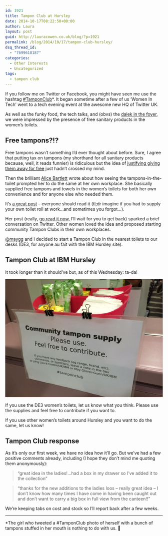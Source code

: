 ```yaml
---
id: 1921
title: Tampon Club at Hursley
date: 2014-10-17T08:22:50+00:00
author: Laura
layout: post
guid: http://lauracowen.co.uk/blog/?p=1921
permalink: /blog/2014/10/17/tampon-club-hursley/
dsq_thread_id:
  - "7699618187"
categories:
  - Other Interests
  - Uncategorized
tags:
  - tampon club
---
```

If you follow me on Twitter or Facebook, you might have seen me use the hashtag [#TamponClub](https://twitter.com/hashtag/tamponclub "#TamponClub Twitter search")*. It began sometime after a few of us &#8216;Women In Tech&#8217; went to a tech evening event at the awesome new HQ of Twitter UK.

As well as the funky food, the tech talks, and (obvs) the [dalek in the foyer](https://twitter.com/lauracowen/status/494963166254993408 "Me and the Twitter Dalek"), we were impressed by the presence of free sanitary products in the women&#8217;s toilets.

## Free tampons?!?

Free tampons wasn&#8217;t something I&#8217;d ever thought about before. Sure, I agree that putting tax on tampons (my shorthand for all sanitary products because, well, it reads funnier) is ridiculous but the idea of [justifying giving them away for free](http://www.theguardian.com/commentisfree/2014/aug/11/free-tampons-cost-feminine-hygiene-products?CMP=twt_gu "The case for free tampons") just hadn&#8217;t crossed my mind.

Then the brilliant [Alice Bartlett](https://twitter.com/alicebartlett "@alicebartlett on Twitter") wrote about how seeing the tampons-in-the-toilet prompted her to do the same at her own workplace. She basically supplied free tampons and towels in the women&#8217;s toilets for both her own convenience and for anyone else who needed them.

It&#8217;s [a great post](http://alicebartlett.co.uk/blog/tampon-club "Alice's blog post on Tampon Club") &#8211; everyone should read it (tl;dr imagine if you had to supply your own toilet roll at work&#8230;and sometimes you forgot&#8230;).

Her post (really, [go read it now](http://alicebartlett.co.uk/blog/tampon-club "Alice's blog post on Tampon Club"), I&#8217;ll wait for you to get back) sparked a brief conversation on Twitter. Other women loved the idea and proposed starting community Tampon Clubs in their own workplaces.

[@maygg](https://twitter.com/maygg "@maygg on Twitter") and I decided to start a Tampon Club in the nearest toilets to our desks (DE3, for anyone au fait with the IBM Hursley site).

## Tampon Club at IBM Hursley

It took longer than it should&#8217;ve but, as of this Wednesday: ta-da!

![](uploads/2014/10/photo.jpg)

If you use the DE3 women&#8217;s toilets, let us know what you think. Please use the supplies and feel free to contribute if you want to.

If you use other women&#8217;s toilets around Hursley and you want to do the same, let us know!

## Tampon Club response

As it&#8217;s only our first week, we have no idea how it&#8217;ll go. But we&#8217;ve had a few positive comments already, including (I hope they don&#8217;t mind me quoting them anonymously):

> &#8220;great idea in the ladies!&#8230;had a box in my drawer so I&#8217;ve added it to the collection&#8221;

> &#8220;thanks for the new additions to the ladies loos &#8211; really great idea &#8211; I don&#8217;t know how many times I have come in having been caught out and don&#8217;t want to carry a big box in full view from the canteen!!&#8221;

We&#8217;re keeping tabs on cost and stock so I&#8217;ll report back after a few weeks.

* * *

*The girl who tweeted a #TamponClub photo of herself with a bunch of tampons stuffed in her mouth is nothing to do with us. 🙂
